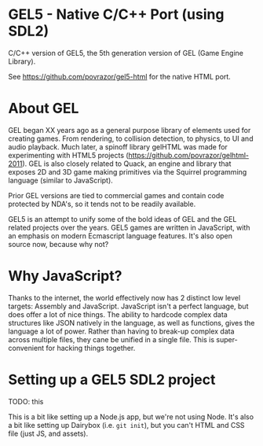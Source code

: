 # GEL5 - Native C/C++ Port (using SDL2)
C/C++ version of GEL5, the 5th generation version of GEL (Game Engine Library).

See https://github.com/povrazor/gel5-html for the native HTML port.

# About GEL
GEL began XX years ago as a general purpose library of elements used for creating games. From rendering, to collision detection, to physics, to UI and audio playback. Much later, a spinoff library gelHTML was made for experimenting with HTML5 projects (https://github.com/povrazor/gelhtml-2011). GEL is also closely related to Quack, an engine and library that exposes 2D and 3D game making primitives via the Squirrel programming language (similar to JavaScript).

Prior GEL versions are tied to commercial games and contain code protected by NDA's, so it tends not to be readily available.

GEL5 is an attempt to unify some of the bold ideas of GEL and the GEL related projects over the years. GEL5 games are written in JavaScript, with an emphasis on modern Ecmascript language features. It's also open source now, because why not?

# Why JavaScript?
Thanks to the internet, the world effectively now has 2 distinct low level targets: Assembly and JavaScript. JavaScript isn't a perfect language, but does offer a lot of nice things. The ability to hardcode complex data structures like JSON natively in the language, as well as functions, gives the language a lot of power. Rather than having to break-up complex data across multiple files, they cane be unified in a single file. This is super-convenient for hacking things together.

# Setting up a GEL5 SDL2 project
TODO: this

This is a bit like setting up a Node.js app, but we're not using Node. It's also a bit like setting up Dairybox (i.e. `git init`), but you can't HTML and CSS file (just JS, and assets). 

